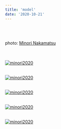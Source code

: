 ```yaml
---
title: 'model'
date: '2020-10-21'
---
```

<br>
<br>

photo: [Minori Nakamatsu](https://www.instagram.com/ironim_31/)
<br>
<br>
<br>

[![minori2020](/images/minori2020/minori2020_1.jpg)](https://www.instagram.com/pokaryosy/)
<br>
<br>

[![minori2020](/images/minori2020/minori2020_2.jpg)](https://www.instagram.com/pokaryosy/)
<br>
<br>

[![minori2020](/images/minori2020/minori2020_3.jpg)](https://www.instagram.com/pokaryosy/)
<br>
<br>

[![minori2020](/images/minori2020/minori2020_4.jpg)](https://www.instagram.com/pokaryosy/)
<br>
<br>

[![minori2020](/images/minori2020/minori2020_5.jpg)](https://www.instagram.com/pokaryosy/)
<br>
<br>




<br>
<br>
<!-- 
#h1
##h2
###h3
####h4
#####h5
######h6
- brabra is list
**bold text**
_Italic_ or *Italic*

-->

<center>
© 2021 YOSY POKARI
</center>
<br>